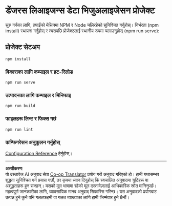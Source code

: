 <!--
CO_OP_TRANSLATOR_METADATA:
{
  "original_hash": "5c51a54dd89075a7a362890117b7ed9e",
  "translation_date": "2025-08-27T18:15:41+00:00",
  "source_file": "3-Data-Visualization/13-meaningful-visualizations/starter/README.md",
  "language_code": "ne"
}
-->
# डेंजरस लिआइजन्स डेटा भिजुअलाइजेसन प्रोजेक्ट

सुरु गर्नका लागि, तपाईंको मेसिनमा NPM र Node चलिरहेको सुनिश्चित गर्नुहोस्। निर्भरता (npm install) स्थापना गर्नुहोस् र त्यसपछि प्रोजेक्टलाई स्थानीय रूपमा चलाउनुहोस् (npm run serve):

## प्रोजेक्ट सेटअप
```
npm install
```

### विकासका लागि कम्पाइल र हट-रिलोड
```
npm run serve
```

### उत्पादनका लागि कम्पाइल र मिनिफाइ
```
npm run build
```

### फाइलहरू लिन्ट र फिक्स गर्छ
```
npm run lint
```

### कन्फिगरेसन अनुकूलन गर्नुहोस्
[Configuration Reference](https://cli.vuejs.org/config/) हेर्नुहोस्।

---

**अस्वीकरण**:  
यो दस्तावेज़ AI अनुवाद सेवा [Co-op Translator](https://github.com/Azure/co-op-translator) प्रयोग गरी अनुवाद गरिएको हो। हामी यथासम्भव शुद्धता सुनिश्चित गर्न प्रयास गर्छौं, तर कृपया ध्यान दिनुहोस् कि स्वचालित अनुवादमा त्रुटिहरू वा अशुद्धताहरू हुन सक्छन्। यसको मूल भाषामा रहेको मूल दस्तावेज़लाई आधिकारिक स्रोत मानिनुपर्छ। महत्वपूर्ण जानकारीका लागि, व्यावसायिक मानव अनुवाद सिफारिस गरिन्छ। यस अनुवादको प्रयोगबाट उत्पन्न हुने कुनै पनि गलतफहमी वा गलत व्याख्याका लागि हामी जिम्मेवार हुने छैनौं।